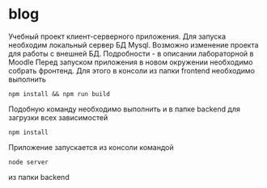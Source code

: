 # blog
Учебный проект клиент-серверного приложения.
Для запуска необходим локальный сервер БД Mysql.
Возможно изменение проекта для работы с внешней БД. Подробности - в описании лабораторной в Moodle
Перед запуском приложения в новом окружении необходимо собрать фронтенд. Для этого в консоли из папки frontend необходимо выполнить
```
npm install && npm run build
```
Подобную команду необходимо выполнить и в папке backend для загрузки всех зависимостей
```
npm install
```

Приложение запускается из консоли командой 
```
node server
```
из папки backend
